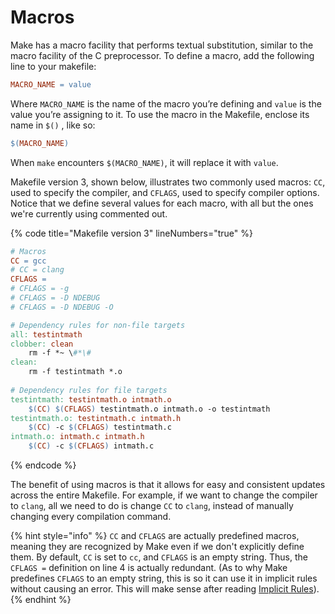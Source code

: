 # Macros

Make has a macro facility that performs textual substitution, similar to the macro facility of the C preprocessor. To define a macro, add the following line to your makefile:

```makefile
MACRO_NAME = value
```

Where `MACRO_NAME` is the name of the macro you’re defining and `value` is the value you’re assigning to it. To use the macro in the Makefile, enclose its name in `$()` , like so:

```makefile
$(MACRO_NAME)
```

When `make` encounters `$(MACRO_NAME)`, it will replace it with `value`.

Makefile version 3, shown below, illustrates two commonly used macros: `CC`, used to specify the compiler, and `CFLAGS`, used to specify compiler options. Notice that we define several values for each macro, with all but the ones we're currently using commented out.

{% code title="Makefile version 3" lineNumbers="true" %}
```makefile
# Macros
CC = gcc
# CC = clang
CFLAGS =
# CFLAGS = -g
# CFLAGS = -D NDEBUG
# CFLAGS = -D NDEBUG -O

# Dependency rules for non-file targets
all: testintmath
clobber: clean
    rm -f *~ \#*\#
clean:
    rm -f testintmath *.o
    
# Dependency rules for file targets
testintmath: testintmath.o intmath.o
    $(CC) $(CFLAGS) testintmath.o intmath.o -o testintmath
testintmath.o: testintmath.c intmath.h
    $(CC) -c $(CFLAGS) testintmath.c
intmath.o: intmath.c intmath.h
    $(CC) -c $(CFLAGS) intmath.c
```
{% endcode %}

The benefit of using macros is that it allows for easy and consistent updates across the entire Makefile. For example, if we want to change the compiler to `clang`, all we need to do is change `CC` to `clang`, instead of manually changing every compilation command.

{% hint style="info" %}
`CC` and `CFLAGS` are actually predefined macros, meaning they are recognized by Make even if we don't explicitly define them. By default, `CC` is set to `cc`, and `CFLAGS` is an empty string. Thus, the `CFLAGS =` definition on line 4 is actually redundant. (As to why Make predefines `CFLAGS` to an empty string, this is so it can use it in implicit rules without causing an error. This will make sense after reading [Implicit Rules](implicit-rules.md)).
{% endhint %}
